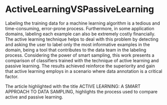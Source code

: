 # ActiveLearningVSPassiveLearning

Labeling the training data for a machine learning algorithm is a tedious and time-consuming, error-prone process. Furthermore, in some application domains, labeling each example can also be extremely costly financially. The active learning technique helps to deal with this problem by detecting and asking the user to label only the most informative examples in the domain, being a tool that contributes to the data team in the labeling process. Considering the power of smart sampling, this work presents a comparison of classifiers trained with the technique of active learning and passive learning. The results achieved reinforce the superiority and gain that active learning employs in a scenario where data annotation is a critical factor.

The article highlighted with the title ACTIVE LEARNING: A SMART APPROACH TO DATA SAMPLING, highlights the process used to compare active and passive learning.
